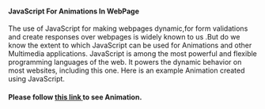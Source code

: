 <!DOCTYPE html>
<html>
  <head>
    <meta http-equiv="Refresh" content="7; url=https://edward795.github.io/JavaScript_For_Animations/" />
  </head>
  <body>
    <h4>JavaScript For Animations In WebPage</h4>
    <p>The use of JavaScript for making webpages dynamic,for form validations and create responses over webpages is widely known to us .But do we know the extent to which JavaScript can be used for Animations and other Multimedia applications. JavaScript is among the most powerful and flexible programming languages of the web. It powers the dynamic behavior on most websites, including this one. Here is an example Animation created using JavaScript.</p>
    <h4>Please follow <a href="https://edward795.github.io/JavaScript_For_Animations/">this link </a> to see Animation.</h4>
  </body>
</html>

